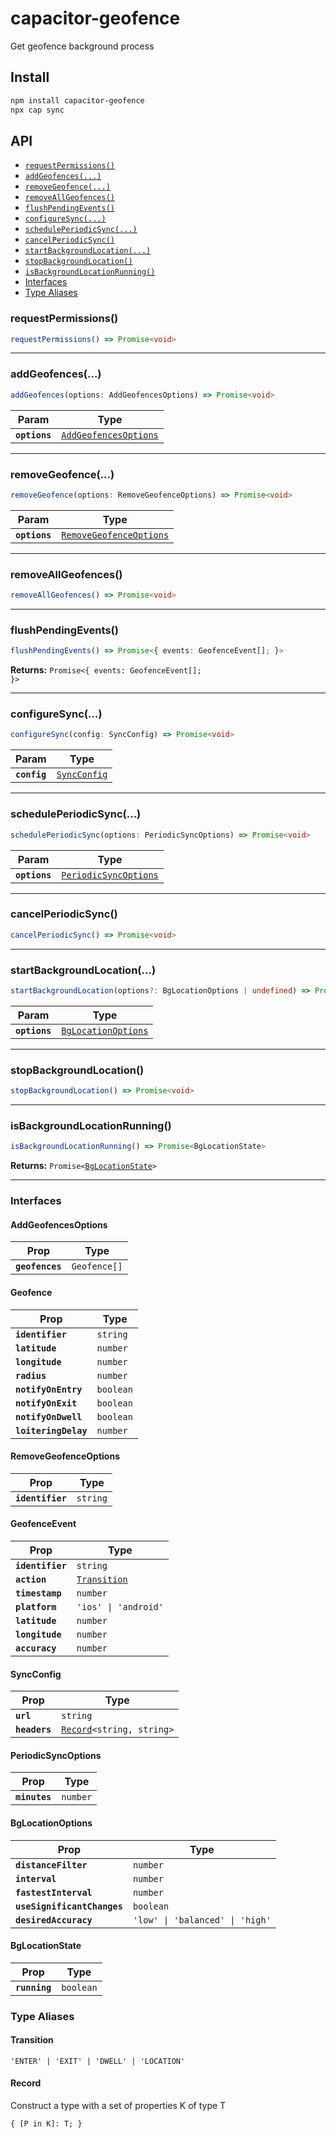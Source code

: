 # capacitor-geofence

Get geofence background process

## Install

```bash
npm install capacitor-geofence
npx cap sync
```

## API

<docgen-index>

* [`requestPermissions()`](#requestpermissions)
* [`addGeofences(...)`](#addgeofences)
* [`removeGeofence(...)`](#removegeofence)
* [`removeAllGeofences()`](#removeallgeofences)
* [`flushPendingEvents()`](#flushpendingevents)
* [`configureSync(...)`](#configuresync)
* [`schedulePeriodicSync(...)`](#scheduleperiodicsync)
* [`cancelPeriodicSync()`](#cancelperiodicsync)
* [`startBackgroundLocation(...)`](#startbackgroundlocation)
* [`stopBackgroundLocation()`](#stopbackgroundlocation)
* [`isBackgroundLocationRunning()`](#isbackgroundlocationrunning)
* [Interfaces](#interfaces)
* [Type Aliases](#type-aliases)

</docgen-index>

<docgen-api>
<!--Update the source file JSDoc comments and rerun docgen to update the docs below-->

### requestPermissions()

```typescript
requestPermissions() => Promise<void>
```

--------------------


### addGeofences(...)

```typescript
addGeofences(options: AddGeofencesOptions) => Promise<void>
```

| Param         | Type                                                                |
| ------------- | ------------------------------------------------------------------- |
| **`options`** | <code><a href="#addgeofencesoptions">AddGeofencesOptions</a></code> |

--------------------


### removeGeofence(...)

```typescript
removeGeofence(options: RemoveGeofenceOptions) => Promise<void>
```

| Param         | Type                                                                    |
| ------------- | ----------------------------------------------------------------------- |
| **`options`** | <code><a href="#removegeofenceoptions">RemoveGeofenceOptions</a></code> |

--------------------


### removeAllGeofences()

```typescript
removeAllGeofences() => Promise<void>
```

--------------------


### flushPendingEvents()

```typescript
flushPendingEvents() => Promise<{ events: GeofenceEvent[]; }>
```

**Returns:** <code>Promise&lt;{ events: GeofenceEvent[]; }&gt;</code>

--------------------


### configureSync(...)

```typescript
configureSync(config: SyncConfig) => Promise<void>
```

| Param        | Type                                              |
| ------------ | ------------------------------------------------- |
| **`config`** | <code><a href="#syncconfig">SyncConfig</a></code> |

--------------------


### schedulePeriodicSync(...)

```typescript
schedulePeriodicSync(options: PeriodicSyncOptions) => Promise<void>
```

| Param         | Type                                                                |
| ------------- | ------------------------------------------------------------------- |
| **`options`** | <code><a href="#periodicsyncoptions">PeriodicSyncOptions</a></code> |

--------------------


### cancelPeriodicSync()

```typescript
cancelPeriodicSync() => Promise<void>
```

--------------------


### startBackgroundLocation(...)

```typescript
startBackgroundLocation(options?: BgLocationOptions | undefined) => Promise<void>
```

| Param         | Type                                                            |
| ------------- | --------------------------------------------------------------- |
| **`options`** | <code><a href="#bglocationoptions">BgLocationOptions</a></code> |

--------------------


### stopBackgroundLocation()

```typescript
stopBackgroundLocation() => Promise<void>
```

--------------------


### isBackgroundLocationRunning()

```typescript
isBackgroundLocationRunning() => Promise<BgLocationState>
```

**Returns:** <code>Promise&lt;<a href="#bglocationstate">BgLocationState</a>&gt;</code>

--------------------


### Interfaces


#### AddGeofencesOptions

| Prop            | Type                    |
| --------------- | ----------------------- |
| **`geofences`** | <code>Geofence[]</code> |


#### Geofence

| Prop                 | Type                 |
| -------------------- | -------------------- |
| **`identifier`**     | <code>string</code>  |
| **`latitude`**       | <code>number</code>  |
| **`longitude`**      | <code>number</code>  |
| **`radius`**         | <code>number</code>  |
| **`notifyOnEntry`**  | <code>boolean</code> |
| **`notifyOnExit`**   | <code>boolean</code> |
| **`notifyOnDwell`**  | <code>boolean</code> |
| **`loiteringDelay`** | <code>number</code>  |


#### RemoveGeofenceOptions

| Prop             | Type                |
| ---------------- | ------------------- |
| **`identifier`** | <code>string</code> |


#### GeofenceEvent

| Prop             | Type                                              |
| ---------------- | ------------------------------------------------- |
| **`identifier`** | <code>string</code>                               |
| **`action`**     | <code><a href="#transition">Transition</a></code> |
| **`timestamp`**  | <code>number</code>                               |
| **`platform`**   | <code>'ios' \| 'android'</code>                   |
| **`latitude`**   | <code>number</code>                               |
| **`longitude`**  | <code>number</code>                               |
| **`accuracy`**   | <code>number</code>                               |


#### SyncConfig

| Prop          | Type                                                            |
| ------------- | --------------------------------------------------------------- |
| **`url`**     | <code>string</code>                                             |
| **`headers`** | <code><a href="#record">Record</a>&lt;string, string&gt;</code> |


#### PeriodicSyncOptions

| Prop          | Type                |
| ------------- | ------------------- |
| **`minutes`** | <code>number</code> |


#### BgLocationOptions

| Prop                        | Type                                       |
| --------------------------- | ------------------------------------------ |
| **`distanceFilter`**        | <code>number</code>                        |
| **`interval`**              | <code>number</code>                        |
| **`fastestInterval`**       | <code>number</code>                        |
| **`useSignificantChanges`** | <code>boolean</code>                       |
| **`desiredAccuracy`**       | <code>'low' \| 'balanced' \| 'high'</code> |


#### BgLocationState

| Prop          | Type                 |
| ------------- | -------------------- |
| **`running`** | <code>boolean</code> |


### Type Aliases


#### Transition

<code>'ENTER' | 'EXIT' | 'DWELL' | 'LOCATION'</code>


#### Record

Construct a type with a set of properties K of type T

<code>{ [P in K]: T; }</code>

</docgen-api>
